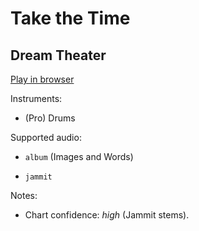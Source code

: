 # Take the Time

## Dream Theater


[Play in browser](http://pages.cs.wisc.edu/~tolly/customs/?title=take-the-time&artist=dream-theater)

Instruments:

  * (Pro) Drums

Supported audio:

  * `album` (Images and Words)

  * `jammit`

Notes:

  * Chart confidence: *high* (Jammit stems).

